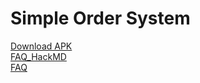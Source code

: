 # Simple Order System

[Download APK](https://github.com/littlexfish/SimpleOrderSystem/releases/download/beta1.0/SOS.apk)  
[FAQ_HackMD](https://hackmd.io/@fishx/SOS_FAQ)  
[FAQ](https://io.github.com/littlexfish/SimpleOrderSystem/)  
